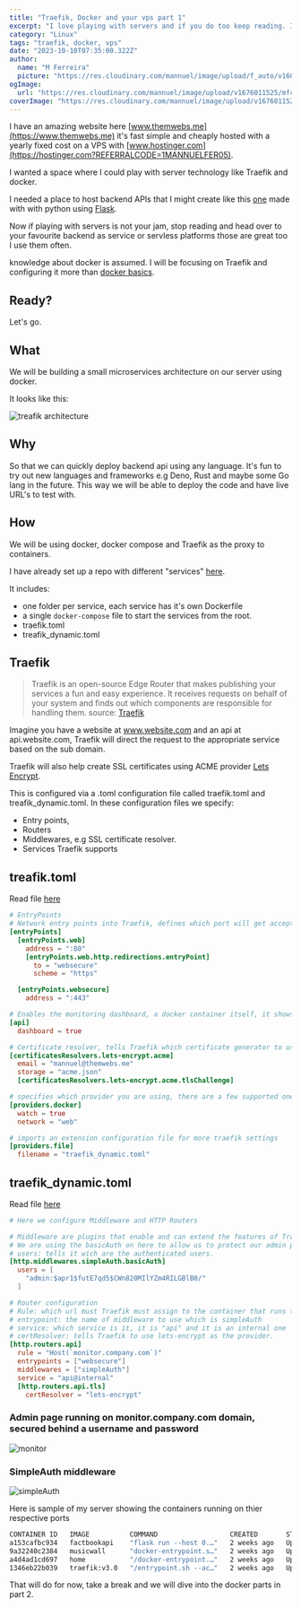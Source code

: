```yaml
---
title: "Traefik, Docker and your vps part 1"
excerpt: "I love playing with servers and if you do too keep reading. I will show you how to setup a Traefik proxy and docker environment on your VPS."
category: "Linux"
tags: "traefik, docker, vps"
date: "2023-10-10T07:35:00.322Z"
author:
  name: "M Ferreira"
  picture: "https://res.cloudinary.com/mannuel/image/upload/f_auto/v1604067445/images/mee.jpg"
ogImage:
  url: "https://res.cloudinary.com/mannuel/image/upload/v1676011525/mfcom/ssh-login.png"
coverImage: "https://res.cloudinary.com/mannuel/image/upload/v1676011525/mfcom/ssh-login.png"
---
```


I have an amazing website here [www.themwebs.me](https://www.themwebs.me) it's fast simple and cheaply hosted with a yearly fixed cost on a VPS with [www.hostinger.com](https://hostinger.com?REFERRALCODE=1MANNUELFER05).

I wanted a space where I could play with server technology like Traefik and docker.

I needed a place to host backend APIs that I might create like this [one](https://factbookapi.themwebs.me/population-levels) made with with python using [Flask](https://flask.palletsprojects.com).

Now if playing with servers is not your jam, stop reading and head over to your favourite backend as service or servless platforms those are great too I use them often.

knowledge about docker is assumed. I will be focusing on Traefik and configuring it more than [docker basics](https://www.docker.com/101-tutorial).

## Ready?

Let's go.

## What

We will be building a small microservices architecture on our server using docker.

It looks like this:

![treafik architecture](https://res.cloudinary.com/mannuel/image/upload/v1698482073/mfcom/treafik-flow.png)

## Why

So that we can quickly deploy backend api using any language. It's fun to try out new languages and frameworks e.g Deno, Rust and maybe some Go lang in the future. This way we will be able to deploy the code and have live URL's to test with.

## How

We will be using docker, docker compose and Traefik as the proxy to containers.

I have already set up a repo with different "services" [here](https://github.com/mannuelf/them-webs-vps).

It includes:

- one folder per service, each service has it's own Dockerfile
- a single `docker-compose` file to start the services from the root.
- traefik.toml
- treafik_dynamic.toml

## Traefik

> Traefik is an open-source Edge Router that makes publishing your services a fun and easy experience. It receives requests on behalf of your system and finds out which components are responsible for handling them.
> source: [Traefik](https://doc.traefik.io/traefik)

Imagine you have a website at www.website.com and an api at api.website.com, Traefik will direct the request to the appropriate service based on the sub domain.

Traefik will also help create SSL certificates using ACME provider [Lets Encrypt](https://letsencrypt.org/).

This is configured via a .toml configuration file called traefik.toml and treafik_dynamic.toml. In these configuration files we specify:

- Entry points,
- Routers
- Middlewares, e.g SSL certificate resolver.
- Services Traefik supports

## treafik.toml

Read file [here](https://github.com/mannuelf/them-webs-vps/blob/main/traefik.toml)

```toml
# EntryPoints
# Network entry points into Traefik, defines which port will get accept traffick on either TCP or UDP
[entryPoints]
  [entryPoints.web]
    address = ":80"
    [entryPoints.web.http.redirections.entryPoint]
      to = "websecure"
      scheme = "https"

  [entryPoints.websecure]
    address = ":443"

# Enables the monitoring dashboard, a docker container itself, it shows you an overview of all your running containers (services)
[api]
  dashboard = true

# Certificate resolver, tells Traefik which certificate generator to use and configures the admin email.
[certificatesResolvers.lets-encrypt.acme]
  email = "mannuel@themwebs.me"
  storage = "acme.json"
  [certificatesResolvers.lets-encrypt.acme.tlsChallenge]

# specifies which provider you are using, there are a few supported ones (Kubernetes, Marathon, Rancher)
[providers.docker]
  watch = true
  network = "web"

# imports an extension configuration file for more traefik settings
[providers.file]
  filename = "traefik_dynamic.toml"
```

## traefik_dynamic.toml

Read file [here](https://github.com/mannuelf/them-webs-vps/blob/main/traefik_dynamic.toml)

```toml
# Here we configure Middleware and HTTP Routers

# Middleware are plugins that enable and can extend the features of Traefik
# We are using the basicAuth on here to allow us to protect our admin portal website that shows our running containters
# users: tells it wich are the authenticated users.
[http.middlewares.simpleAuth.basicAuth]
  users = [
    "admin:$apr1$futE7qd5$CWn820MIlYZm4RILGBlB0/"
  ]

# Router configuration
# Rule: which url must Traefik must assign to the container that runs the web portal site, so entering https://monitor.company.com will load the admin site.
# entrypoint: the name of middleware to use which is simpleAuth
# service: which service is it, it is "api" and it is an internal one
# certResolver: tells Traefik to use lets-encrypt as the provider.
[http.routers.api]
  rule = "Host(`monitor.company.com`)"
  entrypoints = ["websecure"]
  middlewares = ["simpleAuth"]
  service = "api@internal"
  [http.routers.api.tls]
    certResolver = "lets-encrypt"
```

### Admin page running on monitor.company.com domain, secured behind a username and password

![monitor](https://res.cloudinary.com/mannuel/image/upload/v1698484441/mfcom/monitor.themwebs.me_dashboard_.png)

### SimpleAuth middleware

![simpleAuth](https://res.cloudinary.com/mannuel/image/upload/v1698484440/mfcom/monitor.themwebs.me_dashboard__1.png)

Here is sample of my server showing the containers running on thier respective ports

```bash
CONTAINER ID   IMAGE          COMMAND                  CREATED       STATUS       PORTS                                                                      NAMES
a153cafbc934   factbookapi    "flask run --host 0.…"   2 weeks ago   Up 2 weeks   5000/tcp                                                                   factbookapi-service
9a32240c2384   musicwall      "docker-entrypoint.s…"   2 weeks ago   Up 2 weeks   3000/tcp                                                                   musicwall-service
a4d4ad1cd697   home           "/docker-entrypoint.…"   2 weeks ago   Up 2 weeks   80/tcp                                                                     home-service
1346eb22b039   traefik:v3.0   "/entrypoint.sh --ac…"   2 weeks ago   Up 2 weeks   0.0.0.0:80->80/tcp, :::80->80/tcp, 0.0.0.0:443->443/tcp, :::443->443/tcp   traefik

```

That will do for now, take a break and we will dive into the docker parts in part 2.
